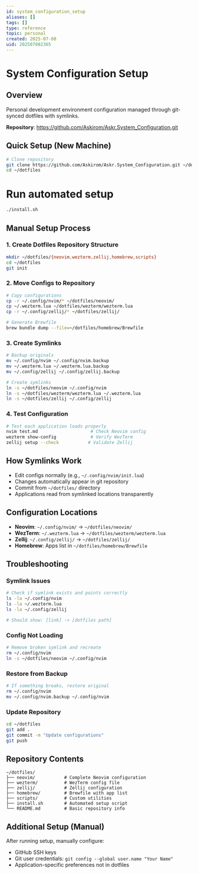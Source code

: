 ```yaml
---
id: system_configuration_setup
aliases: []
tags: []
type: reference
topic: personal
created: 2025-07-08
uid: 202507082365
---
```


# System Configuration Setup

## Overview

Personal development environment configuration managed through git-synced dotfiles with symlinks.

**Repository**: https://github.com/Askirom/Askr.System_Configuration.git

## Quick Setup (New Machine)

```bash
# Clone repository
git clone https://github.com/Askirom/Askr.System_Configuration.git ~/dotfiles
cd ~/dotfiles
```

# Run automated setup

```bash
./install.sh
```

## Manual Setup Process

### 1. Create Dotfiles Repository Structure

```bash
mkdir ~/dotfiles/{neovim,wezterm,zellij,homebrew,scripts}
cd ~/dotfiles
git init
```

### 2. Move Configs to Repository

```bash
# Copy configurations
cp -r ~/.config/nvim/* ~/dotfiles/neovim/
cp ~/.wezterm.lua ~/dotfiles/wezterm/wezterm.lua
cp -r ~/.config/zellij/* ~/dotfiles/zellij/

# Generate Brewfile
brew bundle dump --file=~/dotfiles/homebrew/Brewfile
```

### 3. Create Symlinks

```bash
# Backup originals
mv ~/.config/nvim ~/.config/nvim.backup
mv ~/.wezterm.lua ~/.wezterm.lua.backup
mv ~/.config/zellij ~/.config/zellij.backup

# Create symlinks
ln -s ~/dotfiles/neovim ~/.config/nvim
ln -s ~/dotfiles/wezterm/wezterm.lua ~/.wezterm.lua
ln -s ~/dotfiles/zellij ~/.config/zellij
```

### 4. Test Configuration

```bash
# Test each application loads properly
nvim test.md                    # Check Neovim config
wezterm show-config             # Verify WezTerm
zellij setup --check           # Validate Zellij
```

## How Symlinks Work

- Edit configs normally (e.g., `~/.config/nvim/init.lua`)
- Changes automatically appear in git repository
- Commit from `~/dotfiles/` directory
- Applications read from symlinked locations transparently

## Configuration Locations

- **Neovim**: `~/.config/nvim/` → `~/dotfiles/neovim/`
- **WezTerm**: `~/.wezterm.lua` → `~/dotfiles/wezterm/wezterm.lua`
- **Zellij**: `~/.config/zellij/` → `~/dotfiles/zellij/`
- **Homebrew**: Apps list in `~/dotfiles/homebrew/Brewfile`

## Troubleshooting

### Symlink Issues

```bash
# Check if symlink exists and points correctly
ls -la ~/.config/nvim
ls -la ~/.wezterm.lua
ls -la ~/.config/zellij

# Should show: [link] -> [dotfiles path]
```

### Config Not Loading

```bash
# Remove broken symlink and recreate
rm ~/.config/nvim
ln -s ~/dotfiles/neovim ~/.config/nvim
```

### Restore from Backup

```bash
# If something breaks, restore original
rm ~/.config/nvim
mv ~/.config/nvim.backup ~/.config/nvim
```

### Update Repository

```bash
cd ~/dotfiles
git add .
git commit -m "Update configurations"
git push
```

## Repository Contents

```
~/dotfiles/
├── neovim/           # Complete Neovim configuration
├── wezterm/          # WezTerm config file
├── zellij/           # Zellij configuration
├── homebrew/         # Brewfile with app list
├── scripts/          # Custom utilities
├── install.sh        # Automated setup script
└── README.md         # Basic repository info
```

## Additional Setup (Manual)

After running setup, manually configure:

- GitHub SSH keys
- Git user credentials: `git config --global user.name "Your Name"`
- Application-specific preferences not in dotfiles
